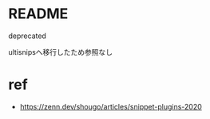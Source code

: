 # README
deprecated

ultisnipsへ移行したため参照なし

# ref
- https://zenn.dev/shougo/articles/snippet-plugins-2020
